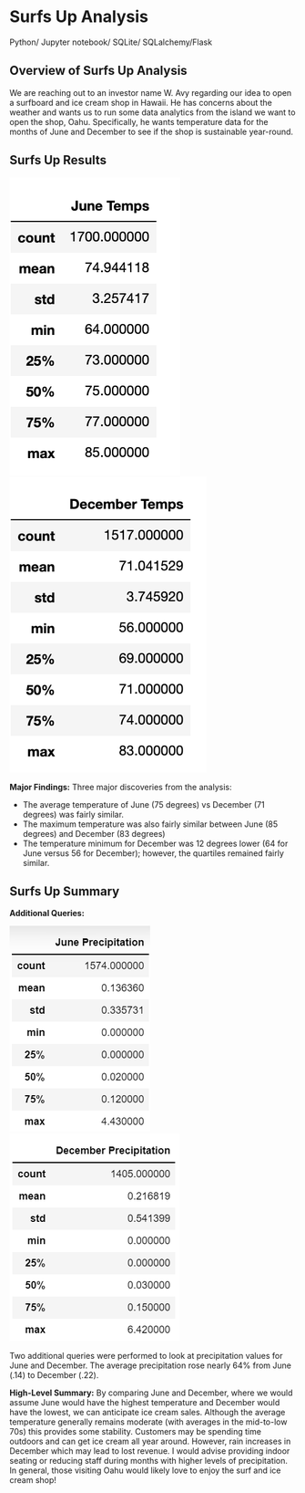 # Surfs Up Analysis
Python/ Jupyter notebook/ SQLite/ SQLalchemy/Flask
## Overview of Surfs Up Analysis
We are reaching out to an investor name W. Avy regarding our idea to open a surfboard and ice cream shop in Hawaii. He has concerns about the weather and wants us to run some data analytics from the island we want to open the shop, Oahu. Specifically, he wants temperature data for the months of June and December to see if the shop is sustainable year-round. 

## Surfs Up Results
![image1.png](https://raw.githubusercontent.com/LaurenDebes/surfs_up/main/image1.png) 
![image2.png](https://raw.githubusercontent.com/LaurenDebes/surfs_up/main/image2.png) 

**Major Findings:** 
Three major discoveries from the analysis:
  - The average temperature of June (75 degrees) vs December (71 degrees) was fairly similar.
  - The maximum temperature was also fairly similar between June (85 degrees) and December (83 degrees)
  - The temperature minimum for December was 12 degrees lower (64 for June versus 56 for December); however, the quartiles remained fairly similar.

## Surfs Up Summary
**Additional Queries:**

![image3.png](https://raw.githubusercontent.com/LaurenDebes/surfs_up/main/image3.png) 
![image4.png](https://raw.githubusercontent.com/LaurenDebes/surfs_up/main/image4.png) 

Two additional queries were performed to look at precipitation values for June and December. The average precipitation rose nearly 64% from June (.14) to December (.22).

**High-Level Summary:**
By comparing June and December, where we would assume June would have the highest temperature and December would have the lowest, we can anticipate ice cream sales. Although the average temperature generally remains moderate (with averages in the mid-to-low 70s) this provides some stability. Customers may be spending time outdoors and can get ice cream all year around. However, rain increases in December which may lead to lost revenue. I would advise providing indoor seating or reducing staff during months with higher levels of precipitation. In general, those visiting Oahu would likely love to enjoy the surf and ice cream shop!

